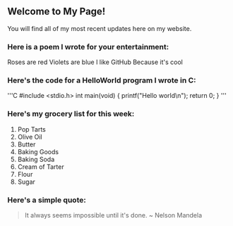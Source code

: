 ## Welcome to My Page!

You will find all of my most recent updates here on my website.

### Here is a poem I wrote for your entertainment:

Roses are red
Violets are blue
I like GitHub
Because it's cool

### Here's the code for a HelloWorld program I wrote in C:

'''C
#include <stdio.h>
int main(void) {
printf("Hello world\n");
return 0;
}
'''

### Here's my grocery list for this week:

1. Pop Tarts
1. Olive Oil
1. Butter
1. Baking Goods
  1. Baking Soda
  1. Cream of Tarter
  1. Flour
  1. Sugar
  
### Here's a simple quote:

> It always seems impossible 
> until it's done.
> ~ Nelson Mandela
